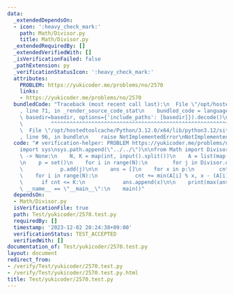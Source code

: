 ```yaml
---
data:
  _extendedDependsOn:
  - icon: ':heavy_check_mark:'
    path: Math/Divisor.py
    title: Math/Divisor.py
  _extendedRequiredBy: []
  _extendedVerifiedWith: []
  _isVerificationFailed: false
  _pathExtension: py
  _verificationStatusIcon: ':heavy_check_mark:'
  attributes:
    PROBLEM: https://yukicoder.me/problems/no/2570
    links:
    - https://yukicoder.me/problems/no/2570
  bundledCode: "Traceback (most recent call last):\n  File \"/opt/hostedtoolcache/Python/3.12.0/x64/lib/python3.12/site-packages/onlinejudge_verify/documentation/build.py\"\
    , line 71, in _render_source_code_stat\n    bundled_code = language.bundle(stat.path,\
    \ basedir=basedir, options={'include_paths': [basedir]}).decode()\n          \
    \         ^^^^^^^^^^^^^^^^^^^^^^^^^^^^^^^^^^^^^^^^^^^^^^^^^^^^^^^^^^^^^^^^^^^^^^^^^^^^^^^^^\n\
    \  File \"/opt/hostedtoolcache/Python/3.12.0/x64/lib/python3.12/site-packages/onlinejudge_verify/languages/python.py\"\
    , line 96, in bundle\n    raise NotImplementedError\nNotImplementedError\n"
  code: "# verification-helper: PROBLEM https://yukicoder.me/problems/no/2570\n\n\
    import sys\nsys.path.append(\"../../\")\n\nfrom Math import Divisor\n\ndef main()\
    \ -> None:\n    N, K = map(int, input().split())\n    A = list(map(int, input().split()))\n\
    \n    p = set()\n    for i in range(N):\n        for j in Divisor.divisors(A[i]):\n\
    \            p.add(j)\n\n    ans = []\n    for x in p:\n        cnt = 0\n    \
    \    for i in range(N):\n            cnt += min(A[i] % x, x - (A[i] % x))\n  \
    \      if cnt <= K:\n            ans.append(x)\n\n    print(max(ans))\n\n\nif\
    \ __name__ == \"__main__\":\n    main()"
  dependsOn:
  - Math/Divisor.py
  isVerificationFile: true
  path: Test/yukicoder/2570.test.py
  requiredBy: []
  timestamp: '2023-12-02 20:24:38+09:00'
  verificationStatus: TEST_ACCEPTED
  verifiedWith: []
documentation_of: Test/yukicoder/2570.test.py
layout: document
redirect_from:
- /verify/Test/yukicoder/2570.test.py
- /verify/Test/yukicoder/2570.test.py.html
title: Test/yukicoder/2570.test.py
---
```


